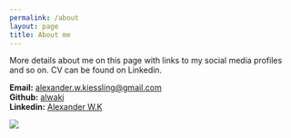 ```yaml
---
permalink: /about
layout: page
title: About me
---
```


More details about me on this page with links to my social media profiles and so on. CV can be found on Linkedin.

**Email:** alexander.w.kiessling@gmail.com  
**Github:** [alwaki](https://github.com/Alwaki)  
**Linkedin:** [Alexander W.K](https://se.linkedin.com/in/alexander-wall%C3%A9n-kiessling-330462179)  

![](https://www.jorgesanz.net/assets/imgs/me/jsanz_small4.png)
